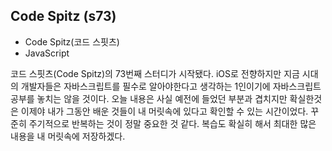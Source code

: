 ## Code Spitz (s73)
+ Code Spitz(코드 스핏츠)
+ JavaScript

코드 스핏츠(Code Spitz)의 73번째 스터디가 시작됐다.
iOS로 전향하지만 지금 시대의 개발자들은 자바스크립트를 필수로 알아야한다고 생각하는 1인이기에 자바스크립트 공부를 놓치는 않을 것이다.
오늘 내용은 사실 예전에 들었던 부분과 겹치지만 확실한것은 이제야 내가 그동안 배운 것들이 내 머릿속에 있다고 확인할 수 있는 시간이었다. 꾸준히 주기적으로 반복하는 것이 정말 중요한 것 같다.
복습도 확실히 해서 최대한 많은 내용을 내 머릿속에 저장하겠다.
